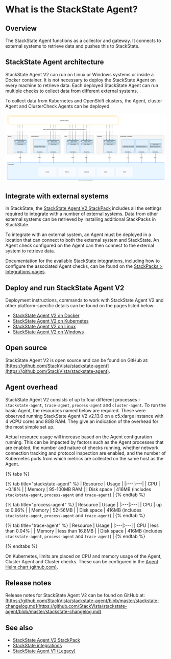 # What is the StackState Agent?

## Overview

The StackState Agent functions as a collector and gateway. It connects to external systems to retrieve data and pushes this to StackState.

## StackState Agent architecture

StackState Agent V2 can run on Linux or Windows systems or inside a Docker container. It is not necessary to deploy the StackState Agent on every machine to retrieve data. Each deployed StackState Agent can run multiple checks to collect data from different external systems.

To collect data from Kubernetes and OpenShift clusters, the Agent, cluster Agent and ClusterCheck Agents can be deployed.

![StackState Agent architecture](/.gitbook/assets/stackstate-agent.svg)

## Integrate with external systems

In StackState, the [StackState Agent V2 StackPack](/stackpacks/integrations/agent.md) includes all the settings required to integrate with a number of external systems. Data from other external systems can be retrieved by installing additional StackPacks in StackState. 

To integrate with an external system, an Agent must be deployed in a location that can connect to both the external system and StackState. An Agent check  configured on the Agent can then connect to the external system to retrieve data. 

Documentation for the available StackState integrations, including how to configure the associated Agent checks, can be found on the [StackPacks > Integrations pages](/stackpacks/integrations/).

## Deploy and run StackState Agent V2

Deployment instructions, commands to work with StackState Agent V2 and other platform-specific details can be found on the pages listed below:

- [StackState Agent V2 on Docker](/setup/agent/docker.md)
- [StackState Agent V2 on Kubernetes](/setup/agent/kubernetes.md)
- [StackState Agent V2 on Linux](/setup/agent/linux.md)
- [StackState Agent V2 on Windows](/setup/agent/windows.md)

## Open source

StackState Agent V2 is open source and can be found on GitHub at: [https://github.com/StackVista/stackstate-agent](https://github.com/StackVista/stackstate-agent).

## Agent overhead

StackState Agent V2 consists of up to four different processes - `stackstate-agent`, `trace-agent`, `process-agent` and `cluster-agent`. To run the basic Agent, the resources named below are required. These were observed running StackState Agent V2 v2.13.0 on a c5.xlarge instance with 4 vCPU cores and 8GB RAM. They give an indication of the overhead for the most simple set up. 

Actual resource usage will increase based on the Agent configuration running. This can be impacted by factors such as the Agent processes that are enabled, the number and nature of checks running, whether network connection tracking and protocol inspection are enabled, and the number of Kubernetes pods from which metrics are collected on the same host as the Agent.

{% tabs %}

{% tab title="stackstate-agent" %}
| Resource | Usage |
|:---|:---|
| CPU | ~0.18% |
| Memory | 95-100MB RAM   |
| Disk space | 416MB (includes `stackstate-agent`, `process-agent` and `trace-agent`)  |
{% endtab %}

{% tab title="process-agent" %}
| Resource | Usage |
|:---|:---|
| CPU | up to 0.96% |
| Memory | 52-56MB |
| Disk space | 416MB (includes `stackstate-agent`, `process-agent` and `trace-agent`) |
{% endtab %}

{% tab title="trace-agent" %}
| Resource | Usage |
|:---|:---|
| CPU | less than 0.04% |
| Memory | less than 16.8MB  |
| Disk space | 416MB (includes `stackstate-agent`, `process-agent` and `trace-agent`) |
{% endtab %}

{% endtabs %}

On Kubernetes, limits are placed on CPU and memory usage of the Agent, Cluster Agent and Cluster checks. These can be configured in the [Agent Helm chart \(github.com\)](https://github.com/StackVista/helm-charts/tree/master/stable/cluster-agent).

## Release notes

Release notes for StackState Agent V2 can be found on GitHub at: [https://github.com/StackVista/stackstate-agent/blob/master/stackstate-changelog.md](https://github.com/StackVista/stackstate-agent/blob/master/stackstate-changelog.md)

## See also

* [StackState Agent V2 StackPack](/stackpacks/integrations/agent.md)
* [StackState integrations](/stackpacks/integrations/)
* [StackState Agent V1 (Legacy)](/setup/agent/agent-v1.md)